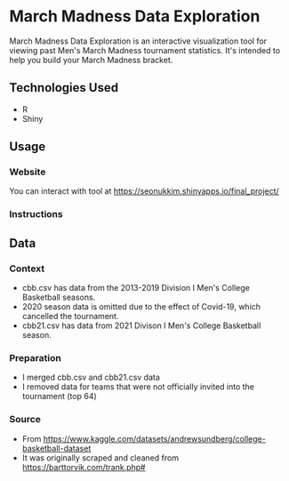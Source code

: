 # March Madness Data Exploration
March Madness Data Exploration is an interactive visualization tool for viewing past Men's March Madness tournament statistics. It's intended to help you build your March Madness bracket.

## Technologies Used
- R
- Shiny

## Usage

### Website
You can interact with tool at https://seonukkim.shinyapps.io/final_project/

### Instructions

## Data

### Context
- cbb.csv has data from the 2013-2019 Division I Men's College Basketball seasons.
- 2020 season data is omitted due to the effect of Covid-19, which cancelled the tournament.
- cbb21.csv has data from 2021 Divison I Men's College Basketball season.

### Preparation
- I merged cbb.csv and cbb21.csv data
- I removed data for teams that were not officially invited into the tournament (top 64)

### Source
- From https://www.kaggle.com/datasets/andrewsundberg/college-basketball-dataset
- It was originally scraped and cleaned from https://barttorvik.com/trank.php#
